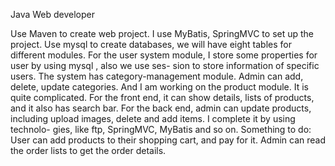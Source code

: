 Java Web developer

Use Maven to create web project. I use MyBatis, SpringMVC to set up the project. Use mysql to
create databases, we will have eight tables for different modules.
For the user system module, I store some properties for user by using mysql , also we use ses-
sion to store information of specific users. The system has category-management module. Admin can add, delete, update categories. And I am working on the product module. It is quite complicated. For the front end, it can show details, lists of products, and it also has search bar. For the back end, admin can update products, including upload images, delete and add items. I complete it by using technolo- gies, like ftp, SpringMVC, MyBatis and so on.
Something to do: User can add products to their shopping cart, and pay for it. Admin can read the order lists to get the order details.
